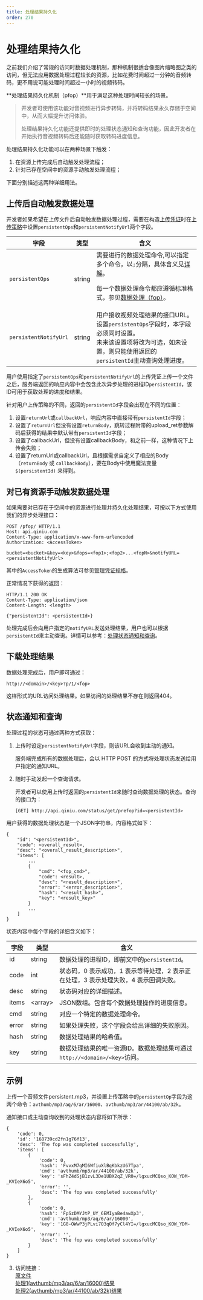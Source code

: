 ```yaml
---
title: 处理结果持久化
order: 270
---
```

<a id="pfop"></a>
# 处理结果持久化

之前我们介绍了常规的访问时数据处理机制，那种机制很适合像图片缩略图之类的访问，但无法应用数据处理过程较长的资源，比如花费时间超过一分钟的音频转码，更不用说可能处理时间超过一小时的视频转码。

**处理结果持久化机制（pfop）**用于满足这种处理时间较长的场景。

> 开发者可使用该功能对音视频进行异步转码，并将转码结果永久存储于空间中，从而大幅提升访问体验。
> 
> 处理结果持久化功能还提供即时的处理状态通知和查询功能，因此开发者在开始执行音视频转码后还能随时获取转码进度信息。

处理结果持久化功能可以在两种场景下触发：

1. 在资源上传完成后自动触发处理流程；
1. 针对已存在空间中的资源手动触发处理流程；

下面分别描述这两种详细用法。

<a id="pfop-upload"></a>
## 上传后自动触发数据处理

开发者如果希望在上传文件后自动触发数据处理过程，需要在构造[上传凭证][uploadTokenHref]时在[上传策略][putPolicyHref]中设置`persistentOps`和`persistentNotifyUrl`两个字段。  

字段                   | 类型    | 含义
--------------------- | ------ | -------------
`persistentOps`       | string | 需要进行的数据处理命令,可以指定多个命令，以`;`分隔，具体含义见[详解](http://developer.qiniu.com/docs/v6/api/reference/security/put-policy.html#put-policy-persistent-ops-explanation)。<p>每一个数据处理命令都应遵循标准格式，参见[数据处理（fop）][fopHref]。
`persistentNotifyUrl` | string | 用户接收视频处理结果的接口URL。<br>设置`persistentOps`字段时，本字段必须同时设置。<br>未来该设置项将改为可选，如未设置，则只能使用返回的`persistentId`主动查询处理进度。

用户使用指定了`persistentOps`和`persistentNotifyUrl`的上传凭证上传一个文件之后，服务端返回的响应内容中会包含此次异步处理的进程ID`persistentId`，该ID可用于获取处理的进度和结果。

针对用户上传策略的不同，返回的`persistentId`字段会出现在不同的位置：

1.  设置`returnUrl`或`callbackUrl`，响应内容中直接带有`persistentId`字段；
1.  设置了`returnUrl`但没有设置`returnBody`，跳转过程附带的upload_ret参数解码后获得的结果中默认带有`persistentId`字段；  
1.  设置了callbackUrl，但没有设置callbackBody，和之前一样，这种情况下上传会失败；  
1.  设置了returnUrl或callbackUrl，且根据需求自定义了相应的Body（`returnBody` 或 `callbackBody`），要在Body中使用魔法变量`$(persistentId)` 来得到。  

<a id="pfop-existing-resource"></a>
## 对已有资源手动触发数据处理

如果需要对已存在于空间中的资源进行处理并持久化处理结果，可按以下方式使用我们的异步处理接口：  

```
POST /pfop/ HTTP/1.1
Host: api.qiniu.com  
Content-Type: application/x-www-form-urlencoded  
Authorization: <AccessToken>  

bucket=<bucket>&key=<key>&fops=<fop1>;<fop2>...<fopN>&notifyURL=<persistentNotifyUrl>
```

其中的`AccessToken`的生成算法可参见[管理凭证规格][accessTokenHref]。
  
正常情况下获得的返回：

```
HTTP/1.1 200 OK
Content-Type: application/json
Content-Length: <length>

{"persistentId": <persistentId>}
```

处理完成后会向用户指定的`notifyURL`发送处理结果，用户也可以根据`persistentId`来主动查询。详情可以参考：[处理状态通知和查询](#pfop-status)。

<a id="pfop-download"></a>
## 下载处理结果
数据处理完成后，用户即可通过：

```
http://<domain>/<key>?p/1/<fop>
```

这样形式的URL访问处理结果。如果访问的处理结果不存在则返回404。  

<a id="pfop-status"></a>
## 状态通知和查询

处理过程的状态可通过两种方式获取：

1. 上传时设定`persistentNotifyUrl`字段，则该URL会收到主动的通知。

	服务端完成所有的数据处理后，会以 HTTP POST 的方式将处理状态发送给用户指定的通知URL。

1. 随时手动发起一个查询请求。

	开发者可以使用上传时返回的`persistentId`来随时查询数据处理的状态。查询的接口为：  

	```
	[GET] http://api.qiniu.com/status/get/prefop?id=<persistentId>  
	```

用户获得的数据处理状态是一个JSON字符串，内容格式如下：  

```
{
    "id": "<persistentId>",
    "code": <overall_result>,
    "desc": "<overall_result_description>",
    "items": [
    	...
    	{
    		"cmd": "<fop_cmd>",
    		"code": <result>,
    		"desc": "<result_description>",
    		"error": "<error_description>",
    		"hash": "<result_hash>",
    		"key": "<result_key>"
    	}
    	...
    ]
}
```

状态内容中每个字段的详细含义如下：

字段     | 类型    | 含义
------- | ------ | ---------------------
id    | string | 数据处理的进程ID，即前文中的`persistentId`。
code  | int    | 状态码，0 表示成功，1 表示等待处理，2 表示正在处理，3 表示处理失败，4 表示回调失败。
desc  | string | 状态码对应的详细描述。
items | \<array\> | JSON数组。包含每个数据处理操作的进度信息。
cmd   | string | 对应一个特定的数据处理命令。
error | string | 如果处理失败，这个字段会给出详细的失败原因。
hash  | string | 数据处理结果的哈希值。
key   | string | 数据处理结果的唯一资源ID。数据处理结果可通过`http://<domain>/<key>`访问。

<a id="pfop-example"></a>
## 示例

上传一个音频文件persistent.mp3，并设置上传策略中的`persistentOp`字段为这两个命令：`avthumb/mp3/aq/6/ar/16000`、`avthumb/mp3/ar/44100/ab/32k`。  

通知接口或主动查询收到的处理状态内容将如下所示：  

```
{  
    'code': 0,  
    'id': '168739cd2fn1g76f13',   
    'desc': 'The fop was completed successfully',  
    'items': [  
        {
            'code': 0, 
            'hash': 'FvvxM7gMI6WfiuXlBgKbkzU67Tpa', 
            'cmd': 'avthumb/mp3/ar/44100/ab/32k', 
            'key': 'sFhZ4dSjB1zvL3De1UBX2qZ_VR0=/lgxucMCQso_KOW_YDM-_KVIeX6o5', 
            'error': '', 
            'desc': 'The fop was completed successfully'
        },   
        {
            'code': 0, 
            'hash': 'FpSzDMYJtP_UY_6EMIyaBe4awXp3', 
            'cmd': 'avthumb/mp3/aq/6/ar/16000', 
            'key': '1G8-OWwP3jPLvi7O3qOf7yCl4YI=/lgxucMCQso_KOW_YDM-_KVIeX6o5', 
            'error': '', 
            'desc': 'The fop was completed successfully'
        }  
    ]  
}
```

3. 访问链接：  
[原文件](http://t-test.qiniudn.com/persistent.mp3)  
[处理1(avthumb/mp3/aq/6/ar/16000)结果](http://t-test.qiniudn.com/persistent.mp3?p/1/avthumb/mp3/aq/6/ar/16000)  
[处理2(avthumb/mp3/ar/44100/ab/32k)结果](http://t-test.qiniudn.com/persistent.mp3?p/1/avthumb/mp3/ar/44100/ab/32k)   

[putPolicyHref]:			../../reference/security/put-policy.html "上传策略"
[uploadTokenHref]:			../../reference/security/upload-token.html "上传凭证"
[accessTokenHref]:                   ../../reference/security/access-token.html "管理凭证"
[fopHref]:					fop.html "数据处理"
